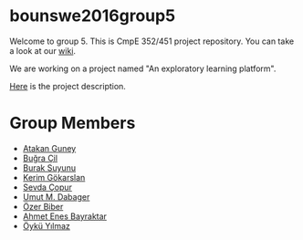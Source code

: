 # bounswe2016group5
Welcome to group 5. This is CmpE 352/451 project repository. You can take a look at our [wiki](https://github.com/bounswe/bounswe2016group5/wiki).

We are working on a project named "An exploratory learning platform".

[Here](https://github.com/bounswe/bounswe2016group5/wiki/Project-Description) is the project description.

# Group Members

* [Atakan Guney](https://github.com/bounswe/bounswe2016group5/wiki/Atakan-G%C3%BCney)
* [Buğra Çil](https://github.com/bounswe/bounswe2016group5/wiki/Bu%C4%9Fra-%C3%87il)
* [Burak Suyunu](https://github.com/bounswe/bounswe2016group5/wiki/Burak-Suyunu)
* [Kerim Gökarslan](https://github.com/bounswe/bounswe2016group5/wiki/Kerim-G%C3%B6karslan)
* [Sevda  Çopur](https://github.com/bounswe/bounswe2016group5/wiki/Sevda-%C3%87opur)
* [Umut M. Dabager](https://github.com/bounswe/bounswe2016group5/wiki/Umut-M.-Dabager)
* [Özer Biber](https://github.com/bounswe/bounswe2016group5/wiki/%C3%96zer-Biber)
* [Ahmet Enes Bayraktar](https://github.com/bounswe/bounswe2016group5/wiki/Ahmet-Enes-Bayraktar)
* [Öykü Yılmaz](https://github.com/bounswe/bounswe2016group5/wiki/Oyku-Yilmaz)
